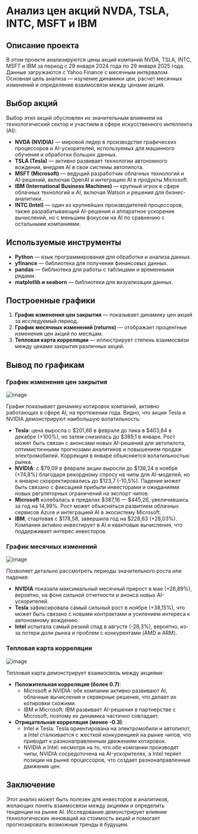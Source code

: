 # Анализ цен акций NVDA, TSLA, INTC, MSFT и IBM

## Описание проекта

В этом проекте анализируются цены акций компаний NVDA, TSLA, INTC, MSFT и IBM за период с 29 января 2024 года по 29 января 2025 года. Данные загружаются с Yahoo Finance с месячным интервалом. Основная цель анализа — изучение динамики цен, расчет месячных изменений и определение взаимосвязи между ценами акций.

## Выбор акций

Выбор этих акций обусловлен их значительным влиянием на технологический сектор и участием в сфере искусственного интеллекта (AI):

- **NVDA (NVIDIA)** — мировой лидер в производстве графических процессоров и AI-ускорителей, используемых для машинного обучения и обработки больших данных.
- **TSLA (Tesla)** — активно развивает технологии автономного вождения, внедряя AI в свои системы автопилота.
- **MSFT (Microsoft)** — ведущий разработчик облачных технологий и AI-решений, включая OpenAI и интеграцию AI в продукты Microsoft.
- **IBM (International Business Machines)** — крупный игрок в сфере облачных технологий и AI, включая Watson и решения для бизнес-аналитики.
- **INTC (Intel)** — один из крупнейших производителей процессоров, также разрабатывающий AI-решения и аппаратное ускорение вычислений, но с меньшим фокусом на AI по сравнению с остальными компаниями.

## Используемые инструменты

- **Python** — язык программирования для обработки и анализа данных.
- **yfinance** — библиотека для получения финансовых данных.
- **pandas** — библиотека для работы с таблицами и временными рядами.
- **matplotlib и seaborn** — библиотеки для визуализации данных.

## Построенные графики

1. **График изменения цен закрытия** — показывает динамику цен акций за исследуемый период.
2. **График месячных изменений (returns)** — отображает процентные изменения цен акций по месяцам.
3. **Тепловая карта корреляции** — иллюстрирует степень взаимосвязи между ценами закрытия различных акций.

## Вывод по графикам

### График изменения цен закрытия

![image](https://github.com/user-attachments/assets/d7551d3a-12e1-40ae-af42-52a0c8cfe9fd)

График показывает динамику котировок компаний, активно работающих в сфере AI, на протяжении года. Видно, что акции Tesla и NVIDIA демонстрируют наибольшую волатильность:

- **Tesla**: цена выросла с $201,88 в феврале до пика в $403,84 в декабре (+100%), но затем снизилась до $389,1 в январе. Рост может быть связан с анонсами новых AI-решений для автопилота, оптимистичными прогнозами аналитиков и повышением продаж электромобилей. Коррекция в январе объясняется волатильностью рынка.
- **NVIDIA**: с $79,09 в феврале акции выросли до $138,24 в ноябре (+74,8%) благодаря рекордному спросу на чипы для AI-моделей, но к январю скорректировались до $123,7 (-10,5%). Падение может быть связано с фиксацией прибыли инвесторами и ожиданиями новых регуляторных ограничений на экспорт чипов.
- **Microsoft** колебалась в пределах $387,16 — $445,26, увеличившись за год на 14,99%. Рост может объясняться развитием облачных сервисов Azure и интеграцией AI в экосистему Microsoft.
- **IBM**, стартовав с $178,58, завершила год на $228,63 (+28,03%). Компания активно инвестирует в AI и квантовые вычисления, что поддерживает интерес инвесторов.

### График месячных изменений

![image](https://github.com/user-attachments/assets/2c3a2355-3182-4e49-aa64-e25af34c1750)

Позволяет детально рассмотреть периоды значительного роста или падения:

- **NVIDIA** показала максимальный месячный прирост в мае (+26,89%), вероятно, на фоне сильной отчетности и анонса новых AI-ускорителей.
- **Tesla** зафиксировала самый сильный рост в ноябре (+38,15%), что может быть связано с новыми контрактами и усилением интереса к автономному вождению.
- **Intel** испытала самый резкий спад в августе (-28,3%), вероятно, из-за потери доли рынка и проблем с конкурентами (AMD и ARM).

### Тепловая карта корреляции

![image](https://github.com/user-attachments/assets/cec930a6-27e5-4eba-acd0-da3bd7595996)

Тепловая карта демонстрирует взаимосвязь между акциями:

- **Положительная корреляция (более 0.7)**:
  - Microsoft и NVIDIA: обе компании активно развивают AI, облачные вычисления и серверные решения, что делает их котировки схожими.
  - IBM и Microsoft: IBM развивает AI-решения в партнерстве с Microsoft, поэтому их динамика частично совпадает.
- **Отрицательная корреляция (менее -0.3)**:
  - Intel и Tesla: Tesla ориентирована на электромобили и автопилот, а Intel сталкивается с жесткой конкуренцией на рынке чипов, что приводит к разнонаправленным движениям котировок.
  - NVIDIA и Intel: несмотря на то, что обе компании производят чипы, NVIDIA сосредоточена на AI-ускорителях, а Intel теряет позиции на рынке процессоров, что создает разнонаправленные движения цен.

## Заключение

Этот анализ может быть полезен для инвесторов и аналитиков, желающих понять взаимосвязи между акциями и определить тенденции на рынке AI. Исследование демонстрирует влияние технологических инноваций на стоимость акций и помогает прогнозировать возможные тренды в будущем.
